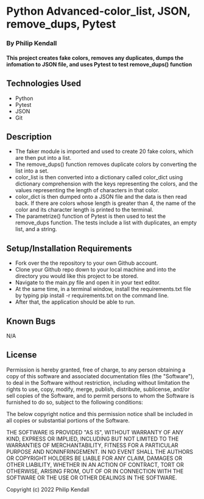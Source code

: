 # Python Advanced-color_list, JSON, remove_dups, Pytest

### By Philip Kendall

#### This project creates fake colors, removes any duplicates, dumps the infomation to JSON file, and uses Pytest to test remove_dups() function

## Technologies Used

* Python
* Pytest
* JSON
* Git

## Description

* The faker module is imported and used to create 20 fake colors, which are then put into a list.
* The remove_dups() function removes duplicate colors by converting the list into a set.
* color_list is then converted into a dictionary called color_dict using dictionary comprehension with the keys representing the colors, and the values representing the length of characters in that color.
* color_dict is then dumped onto a JSON file and the data is then read back. If there are colors whose length is greater than 4, the name of the color and its character length is printed to the terminal.
* The parametrize() function of Pytest is then used to test the remove_dups function. The tests include a list with duplicates, an empty list, and a string.

## Setup/Installation Requirements

* Fork over the the repository to your own Github account.
* Clone your Github repo down to your local machine and into the directory you would like this project to be stored.
* Navigate to the main.py file and open it in your text editor.
* At the same time, in a terminal window, install the requirements.txt file by typing pip install -r requirements.txt on the command line.
* After that, the application should be able to run.

## Known Bugs

N/A

## License

Permission is hereby granted, free of charge, to any person obtaining
a copy of this software and associated documentation files (the
"Software"), to deal in the Software without restriction, including
without limitation the rights to use, copy, modify, merge, publish,
distribute, sublicense, and/or sell copies of the Software, and to
permit persons to whom the Software is furnished to do so, subject to
the following conditions:

The below copyright notice and this permission notice shall be
included in all copies or substantial portions of the Software.

THE SOFTWARE IS PROVIDED "AS IS", WITHOUT WARRANTY OF ANY KIND,
EXPRESS OR IMPLIED, INCLUDING BUT NOT LIMITED TO THE WARRANTIES OF
MERCHANTABILITY, FITNESS FOR A PARTICULAR PURPOSE AND
NONINFRINGEMENT. IN NO EVENT SHALL THE AUTHORS OR COPYRIGHT HOLDERS BE
LIABLE FOR ANY CLAIM, DAMAGES OR OTHER LIABILITY, WHETHER IN AN ACTION
OF CONTRACT, TORT OR OTHERWISE, ARISING FROM, OUT OF OR IN CONNECTION
WITH THE SOFTWARE OR THE USE OR OTHER DEALINGS IN THE SOFTWARE.

Copyright (c) 2022 Philip Kendall